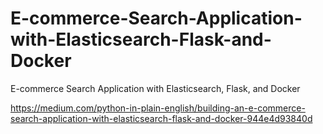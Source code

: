 # E-commerce-Search-Application-with-Elasticsearch-Flask-and-Docker
E-commerce Search Application with Elasticsearch, Flask, and Docker

https://medium.com/python-in-plain-english/building-an-e-commerce-search-application-with-elasticsearch-flask-and-docker-944e4d93840d
